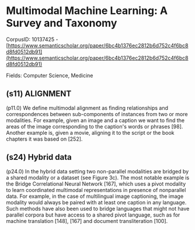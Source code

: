 # Multimodal Machine Learning: A Survey and Taxonomy

CorpusID: 10137425 - [https://www.semanticscholar.org/paper/6bc4b1376ec2812b6d752c4f6bc8d8fd0512db91](https://www.semanticscholar.org/paper/6bc4b1376ec2812b6d752c4f6bc8d8fd0512db91)

Fields: Computer Science, Medicine

## (s11) ALIGNMENT
(p11.0) We define multimodal alignment as finding relationships and correspondences between sub-components of instances from two or more modalities. For example, given an image and a caption we want to find the areas of the image corresponding to the caption's words or phrases [98]. Another example is, given a movie, aligning it to the script or the book chapters it was based on [252].
## (s24) Hybrid data
(p24.0) In the hybrid data setting two non-parallel modalities are bridged by a shared modality or a dataset (see Figure  3c). The most notable example is the Bridge Correlational Neural Network [167], which uses a pivot modality to learn coordinated multimodal representations in presence of nonparallel data. For example, in the case of multilingual image captioning, the image modality would always be paired with at least one caption in any language. Such methods have also been used to bridge languages that might not have parallel corpora but have access to a shared pivot language, such as for machine translation [148], [167] and document transliteration [100].
